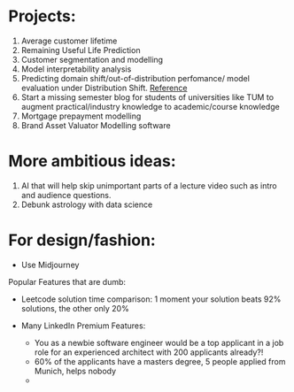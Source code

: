 # Projects:
1. Average customer lifetime
2. Remaining Useful Life Prediction
3. Customer segmentation and modelling
4. Model interpretability analysis
5. Predicting domain shift/out-of-distribution perfomance/ model evaluation under Distribution Shift. [Reference](https://github.com/continuousml/Awesome-Out-Of-Distribution-Detection)  
6. Start a missing semester blog for students of universities like TUM to augment practical/industry knowledge to academic/course knowledge 
7. Mortgage prepayment modelling
8. Brand Asset Valuator Modelling software

# More ambitious ideas:
1. AI that will help skip unimportant parts of a lecture video such as intro and audience questions. 
2. Debunk astrology with data science

# For design/fashion:
- Use Midjourney

Popular Features that are dumb:

- Leetcode solution time comparison: 1 moment your solution beats 92% solutions, the other only 20%

- Many LinkedIn Premium Features: 
	- You as a newbie software engineer would be a top applicant in a job role for an experienced architect with 200 applicants already?!
	- 60% of the applicants have a masters degree, 5 people applied from Munich, helps nobody
	- 